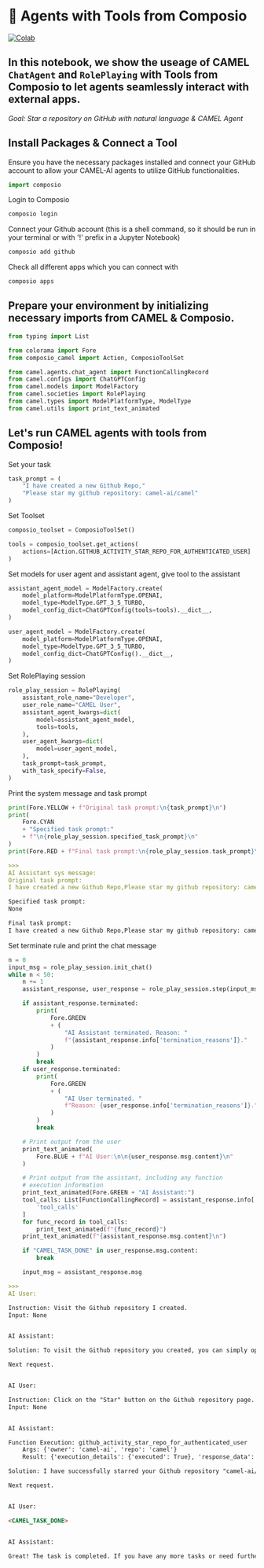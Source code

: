 # 🐫 Agents with Tools from Composio

[![Colab](https://colab.research.google.com/assets/colab-badge.svg)](https://colab.research.google.com/drive/1x2FYThMPtQXLzKZAhf_Ry-oeU6oPygdm?authuser=1#scrollTo=6c1kqMDxDodN)


## In this notebook, we show the useage of CAMEL `ChatAgent` and `RolePlaying` with Tools from Composio to let agents seamlessly interact with external apps.

*Goal: Star a repository on GitHub with natural language & CAMEL Agent*

## Install Packages & Connect a Tool
Ensure you have the necessary packages installed and connect your GitHub account to allow your CAMEL-AI agents to utilize GitHub functionalities.
```python
import composio
```

Login to Composio
```bash
composio login
```

Connect your Github account (this is a shell command, so it should be run in your terminal or with '!' prefix in a Jupyter Notebook)
```bash
composio add github
```

Check all different apps which you can connect with

```bash
composio apps
```

## Prepare your environment by initializing necessary imports from CAMEL & Composio.

```python
from typing import List

from colorama import Fore
from composio_camel import Action, ComposioToolSet

from camel.agents.chat_agent import FunctionCallingRecord
from camel.configs import ChatGPTConfig
from camel.models import ModelFactory
from camel.societies import RolePlaying
from camel.types import ModelPlatformType, ModelType
from camel.utils import print_text_animated
```

## Let's run CAMEL agents with tools from Composio!

Set your task
```python
task_prompt = (
    "I have created a new Github Repo,"
    "Please star my github repository: camel-ai/camel"
)
```

Set Toolset
```python
composio_toolset = ComposioToolSet()

tools = composio_toolset.get_actions(
    actions=[Action.GITHUB_ACTIVITY_STAR_REPO_FOR_AUTHENTICATED_USER]
)
```

Set models for user agent and assistant agent, give tool to the assistant
```python 
assistant_agent_model = ModelFactory.create(
    model_platform=ModelPlatformType.OPENAI,
    model_type=ModelType.GPT_3_5_TURBO,
    model_config_dict=ChatGPTConfig(tools=tools).__dict__,
)

user_agent_model = ModelFactory.create(
    model_platform=ModelPlatformType.OPENAI,
    model_type=ModelType.GPT_3_5_TURBO,
    model_config_dict=ChatGPTConfig().__dict__,
)
```

Set RolePlaying session
```python 
role_play_session = RolePlaying(
    assistant_role_name="Developer",
    user_role_name="CAMEL User",
    assistant_agent_kwargs=dict(
        model=assistant_agent_model,
        tools=tools,
    ),
    user_agent_kwargs=dict(
        model=user_agent_model,
    ),
    task_prompt=task_prompt,
    with_task_specify=False,
)
```

Print the system message and task prompt
```python 
print(Fore.YELLOW + f"Original task prompt:\n{task_prompt}\n")
print(
    Fore.CYAN
    + "Specified task prompt:"
    + f"\n{role_play_session.specified_task_prompt}\n"
)
print(Fore.RED + f"Final task prompt:\n{role_play_session.task_prompt}\n")
```

```markdown
>>> 
AI Assistant sys message:
Original task prompt:
I have created a new Github Repo,Please star my github repository: camel-ai/camel

Specified task prompt:
None

Final task prompt:
I have created a new Github Repo,Please star my github repository: camel-ai/camel
```

Set terminate rule and print the chat message
```python
n = 0
input_msg = role_play_session.init_chat()
while n < 50:
    n += 1
    assistant_response, user_response = role_play_session.step(input_msg)

    if assistant_response.terminated:
        print(
            Fore.GREEN
            + (
                "AI Assistant terminated. Reason: "
                f"{assistant_response.info['termination_reasons']}."
            )
        )
        break
    if user_response.terminated:
        print(
            Fore.GREEN
            + (
                "AI User terminated. "
                f"Reason: {user_response.info['termination_reasons']}."
            )
        )
        break

    # Print output from the user
    print_text_animated(
        Fore.BLUE + f"AI User:\n\n{user_response.msg.content}\n"
    )

    # Print output from the assistant, including any function
    # execution information
    print_text_animated(Fore.GREEN + "AI Assistant:")
    tool_calls: List[FunctionCallingRecord] = assistant_response.info[
        'tool_calls'
    ]
    for func_record in tool_calls:
        print_text_animated(f"{func_record}")
    print_text_animated(f"{assistant_response.msg.content}\n")

    if "CAMEL_TASK_DONE" in user_response.msg.content:
        break

    input_msg = assistant_response.msg
```

```markdown
>>> 
AI User:

Instruction: Visit the Github repository I created.
Input: None


AI Assistant:

Solution: To visit the Github repository you created, you can simply open a web browser and go to the following URL: https://github.com/camel-ai/camel

Next request.


AI User:

Instruction: Click on the "Star" button on the Github repository page.
Input: None


AI Assistant:

Function Execution: github_activity_star_repo_for_authenticated_user
	Args: {'owner': 'camel-ai', 'repo': 'camel'}
	Result: {'execution_details': {'executed': True}, 'response_data': ''}

Solution: I have successfully starred your Github repository "camel-ai/camel".

Next request.


AI User:

<CAMEL_TASK_DONE>


AI Assistant:

Great! The task is completed. If you have any more tasks or need further assistance in the future, feel free to ask. Have a wonderful day!
```